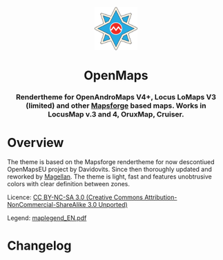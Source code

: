 <p align="center">
<img style="align:center;" src="OpenMaps OAM.png" alt="OpenMaps Rendertheme" width="100" />
</p>

<h1 align="center">OpenMaps</h1>
<h3 align="center">Rendertheme for OpenAndroMaps V4+, Locus LoMaps V3 (limited) and other <a href="https://github.com/mapsforge/mapsforge)">Mapsforge</a> based maps. Works in LocusMap v.3 and 4, OruxMap, Cruiser.</h3>
<!-- <p align="center">
<a href="https://notesnook.com/roadmap">Roadmap</a> | <a href="https://notesnook.com/downloads">Downloads</a> | <a href="https://twitter.com/@notesnook">Twitter</a> | <a href="https://discord.gg/5davZnhw3V">Discord</a>
</p>
-->

# Overview

 
The theme is based on the Mapsforge rendertheme for now descontiued OpenMapsEU project by Davidovits. Since then thoroughly updated and reworked by <a href="https://github.com/IgorMagellan">Magellan</a>. The theme is light, fast and features unobtrusive colors with clear definition between zones.

Licence: [CC BY-NC-SA 3.0 (Creative Commons Attribution-NonCommercial-ShareAlike 3.0 Unported)](http://creativecommons.org/licenses/by-nc-sa/3.0/) 

Legend: [maplegend_EN.pdf](maplegend_EN.pdf)

# Changelog



